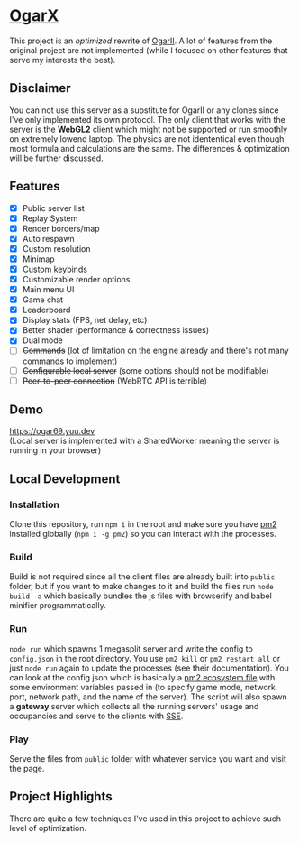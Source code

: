 # <strong> [OgarX](https://ogar69.yuu.dev) </strong>
This project is an *optimized* rewrite of [OgarII](https://github.com/Luka967/OgarII). A lot of features from the original project are not implemented (while I focused on other features that serve my interests the best).

## Disclaimer
You can not use this server as a substitute for OgarII or any clones since I've only implemented its own protocol. The only client that works with the server is the **WebGL2** client which might not be supported or run smoothly on extremely lowend laptop. The physics are not idententical even though most formula and calculations are the same. The differences & optimization will be further discussed.

## Features
 - [x] Public server list
 - [x] Replay System
 - [x] Render borders/map
 - [x] Auto respawn
 - [x] Custom resolution
 - [x] Minimap
 - [x] Custom keybinds
 - [x] Customizable render options
 - [x] Main menu UI
 - [x]  Game chat
 - [x] Leaderboard
 - [x]  Display stats (FPS, net delay, etc)
 - [x] Better shader (performance & correctness issues)
 - [x] Dual mode
 - [ ] ~~Commands~~ (lot of limitation on the engine already and there's not many commands to implement)
 - [ ] ~~Configurable local server~~ (some options should not be modifiable)
 - [ ] ~~Peer-to-peer connection~~ (WebRTC API is terrible)

## Demo
https://ogar69.yuu.dev<br>
(Local server is implemented with a SharedWorker meaning the server is running in your browser)

## Local Development
### Installation
Clone this repository, run `npm i` in the root and make sure you have [pm2](https://pm2.keymetrics.io/) installed globally (`npm i -g pm2`) so you can interact with the processes.

### Build
Build is not required since all the client files are already built into `public` folder, but if you want to make changes to it and build the files run `node build -a` which basically bundles the js files with browserify and babel minifier programmatically.

### Run
`node run` which spawns 1 megasplit server and write the config to `config.json` in the root directory. You use `pm2 kill` or `pm2 restart all` or just `node run` again to update the processes (see their documentation). You can look at the config json which is basically a [pm2 ecosystem file](https://pm2.keymetrics.io/docs/usage/application-declaration/#javascript-format) with some environment variables passed in (to specify game mode, network port, network path, and the name of the server). The script will also spawn a **gateway** server which collects all the running servers' usage and occupancies and serve to the clients with [SSE](https://developer.mozilla.org/en-US/docs/Web/API/Server-sent_events/Using_server-sent_events).

### Play
Serve the files from `public` folder with whatever service you want and visit the page.

## Project Highlights
There are quite a few techniques I've used in this project to achieve such level of optimization. 
